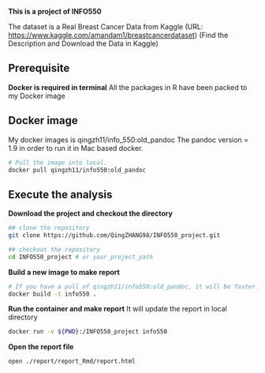 **This is a project of INFO550**

The dataset is a Real Breast Cancer Data from Kaggle (URL: https://www.kaggle.com/amandam1/breastcancerdataset) (Find the Description and Download the Data in Kaggle)

## Prerequisite
**Docker is required in terminal**
All the packages in R have been packed to my Docker image

## Docker image
My docker images is qingzh11/info_550:old_pandoc
The pandoc version = 1.9 in order to run it in Mac based docker.
```bash
# Pull the image into local.
docker pull qingzh11/info550:old_pandoc
```

## Execute the analysis
**Download the project and checkout the directory**
```bash
## clone the repository
git clone https://github.com/QingZHANG98/INFO550_project.git

## checkout the repository
cd INFO550_project # or your_project_path
```
**Build a new image to make report**
```bash
# If you have a pull of qingzh11/info550:old_pandoc, it will be faster.
docker build -t info550 .
```
**Run the container and make report**
It will update the report in local directory
```bash
docker run -v ${PWD}:/INFO550_project info550
```
**Open the report file**
```bash
open ./report/report_Rmd/report.html
```